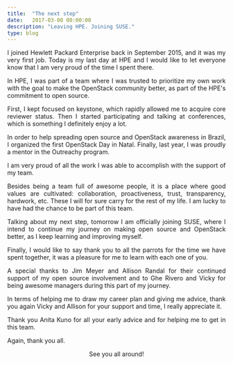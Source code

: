 ```yaml
---
title:  "The next step"
date:   2017-03-08 00:00:00
description: "Leaving HPE. Joining SUSE."
type: blog
---
```



<p align="justify">
I joined Hewlett Packard Enterprise back in September 2015, and it was
my very first job. Today is my last day at HPE and I would like to
let everyone know that I am very proud of the time I spent there.
</p>

<p align="justify">
In HPE, I was part of a team where I was trusted to prioritize my own
work with the goal to make the OpenStack community better, as part of
the HPE's commitment to open source.
</p>

<p align="justify">
First, I kept focused on keystone, which rapidly allowed me to acquire
core reviewer status. Then I started participating and talking at
conferences, which is something I definitely enjoy a lot.
</p>

<p align="justify">
In order to help spreading open source and OpenStack awareness in
Brazil, I organized the first OpenStack Day in Natal. Finally, last
year, I was proudly a mentor in the Outreachy program.
</p>

<p align="justify">
I am very proud of all the work I was able to accomplish with the
support of my team.
</p>

<p align="justify">
Besides being a team full of awesome people, it is a place where
good values are cultivated: collaboration, proactiveness, trust,
transparency, hardwork, etc. These I will for sure carry for the rest
of my life. I am lucky to have had the chance to be part of this team.
</p>

<p align="justify">
Talking about my next step, tomorrow I am officially joining SUSE,
where I intend to continue my journey on making open source and
OpenStack better, as I keep learning and improving myself.
</p>

<p align="justify">
Finally, I would like to say thank you to all the parrots for the time
we have spent together, it was a pleasure for me to learn with each one
of you.
</p>

<p align="justify">
A special thanks to Jim Meyer and Allison Randal for their continued
support of my open source involvement and to Ghe Rivero and Vicky for
being awesome managers during this part of my journey.
</p>

<p align="justify">
In terms of helping me to draw my career plan and giving me advice,
thank you again Vicky and Allison for your support and time, I really
appreciate it.
</p>

<p align="justify">
Thank you Anita Kuno for all your early advice and for helping me to
get in this team.
</p>

<p align="justify">
Again, thank you all.
</p>

<p align="center">See you all around!</p>